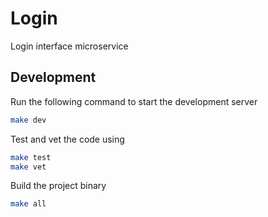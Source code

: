 # Login

Login interface microservice

## Development

Run the following command to start the development server

```sh
make dev
```

Test and vet the code using

```sh
make test
make vet
```

Build the project binary

```sh
make all
```

